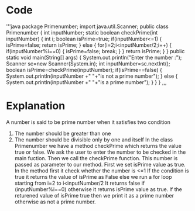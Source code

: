 # Code
'''java
package Primenumber;
import java.util.Scanner;
public class Primenumber {
	int inputNumber;
 static boolean checkPrime(int inputNumber)
	{
		int i;
		boolean isPrime=true;
		if(inputNumber<=1)
		{
			isPrime=false;
			return isPrime;
		}
		 else {
			for(i=2;i<inputNumber/2;i++)
			{
				if(inputNumber%i==0)
				{
					isPrime=false;
					break;
				}
			}
      return isPrime;
	}
}
 public static void main(String[] args)
 {
	System.out.println("Enter the number :");
	Scanner sc=new Scanner(System.in);
	int inputNumber=sc.nextInt();
	 boolean isPrime=checkPrime(inputNumber);
	 if(isPrime==false)
	 {
		 System.out.println(inputNumber +" "+"is not a prime number");
	 }
	 else {
		 System.out.println(inputNumber +" "+"is a prime number");
	 }
 }
}
,,,

# Explanation
A number is said to be prime number when it satisfies two condition
1. The number should be greater than one
2. The number should be divisible only by one and itself
In the class Primenumber we have a method checkPrime which returns the value true or false.
We ask the user to enter the number to be checked in the main fuction.
Then we call the checkPrime function.
This number is passed as parameter to our method.
First we set isPrime value as true.
In the method first it check whether the number is <=1
If the condition is true it returns the value of isPrime as False
else we run a for loop starting from i=2 to i<inputNumber/2
It returns false if (inputNumber%i==0) otherwise it returns isPrime value as true.
If the returened value of isPrime true then we print it as a prime number otherwise as not a prime number.
